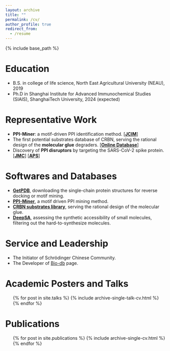 ```yaml
---
layout: archive
title: ""
permalink: /cv/
author_profile: true
redirect_from:
  - /resume
---
```


{% include base_path %}

Education
======
* B.S. in college of life science, North East Agricultural University (NEAU), 2019
* Ph.D in Shanghai Institute for Advanced Immunochemical Studies (SIAIS), ShanghaiTech University, 2024 (expected)

Representative Work
=====
* **PPI-Miner**: a motif-driven PPI identification method. \[[**JCIM**](https://pubs.acs.org/doi/full/10.1021/acs.jcim.2c01033)\]
* The first potential substrates database of CRBN, serving the rational design of the **molecular glue** degraders. \[[**Online Database**](https://bailab.siais.shanghaitech.edu.cn/services/crbn-subslib)\]
* Discovery of **PPI disruptors** by targeting the SARS-CoV-2 spike protein. \[[**JMC**](https://pubs.acs.org/doi/full/10.1021/acs.jmedchem.1c00320)\] \[[**APS**](https://www.nature.com/articles/s41401-021-00735-z)\]

Softwares and Databases
=====
* [**GetPDB**](https://github.com/Wang-Lin-boop/Schrodinger-Script), downloading the single-chain protein structures for reverse docking or motif mining.
* [**PPI-Miner**](https://github.com/Wang-Lin-boop/PPI-Miner), a motif driven PPI mining method.
* [**CRBN substrates library**](https://bailab.siais.shanghaitech.edu.cn/services/crbn-subslib), serving the rational design of the molecular glue.
* [**DeepSA**](https://github.com/Wang-Lin-boop/DeepSA/tree/main), assessing the synthetic accessibility of small molecules, filtering out the hard-to-synthesize molecules.

Service and Leadership
======
* The Initiator of Schrödinger Chinese Community.
* The Developer of [Bio-db](https://wang-lin-boop.github.io/Biodb-Search/) page.

Academic Posters and Talks
======
  <ul>{% for post in site.talks %}
    {% include archive-single-talk-cv.html %}
  {% endfor %}</ul>

Publications
======
  <ul>{% for post in site.publications %}
    {% include archive-single-cv.html %}
  {% endfor %}</ul>

